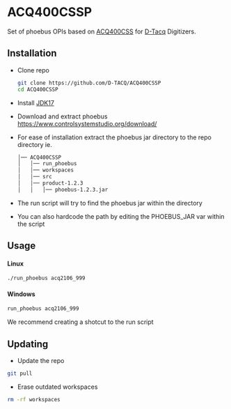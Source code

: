 
# ACQ400CSSP

Set of phoebus OPIs based on [ACQ400CSS](https://github.com/D-TACQ/ACQ400CSS) for [D-Tacq](https://d-tacq.co.uk/) Digitizers.


## Installation

- Clone repo
    ```bash
    git clone https://github.com/D-TACQ/ACQ400CSSP
    cd ACQ400CSSP
    ```

- Install [JDK17](https://adoptium.net/en-GB/temurin/archive/?version=17)
- Download and extract phoebus https://www.controlsystemstudio.org/download/

- For ease of installation extract the phoebus jar directory to the repo directory ie.

    ```bash
    │── ACQ400CSSP
    │   │── run_phoebus
    │   │── workspaces
    │   │── src
    │   │── product-1.2.3
    │   │   │── phoebus-1.2.3.jar
    ```

- The run script will try to find the phoebus jar within the directory
- You can also hardcode the path by editing the PHOEBUS_JAR var within the script

## Usage


#### Linux

```bash
./run_phoebus acq2106_999
```

#### Windows

```bash
run_phoebus acq2106_999
```

We recommend creating a shotcut to the run script


## Updating

- Update the repo

```bash
git pull
```

- Erase outdated workspaces

```bash
rm -rf workspaces
```
